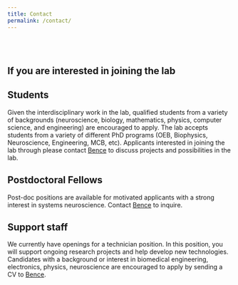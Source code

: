 ```yaml
---
title: Contact
permalink: /contact/
---
```

<br/><br/>
## **If you are interested in joining the lab**


## Students
Given the interdisciplinary work in the lab, qualified students from a variety of backgrounds (neuroscience, biology, mathematics, physics, computer science, and engineering) are encouraged to apply. The lab accepts students from a variety of different PhD programs (OEB, Biophysics, Neuroscience, Engineering, MCB, etc). Applicants interested in joining the lab through please contact [Bence](olveczky@fas.harvard.edu) to discuss projects and possibilities in the lab. 

## Postdoctoral Fellows
Post-doc positions are available for motivated applicants with a strong interest in systems neuroscience. Contact [Bence](olveczky@fas.harvard.edu) to inquire.

## Support staff
We currently have openings for a technician position. In this position, you will support ongoing research projects and help develop new technologies. Candidates with a background or interest in biomedical engineering, electronics, physics, neuroscience are encouraged to apply by sending a CV to [Bence](olveczky@fas.harvard.edu). 
